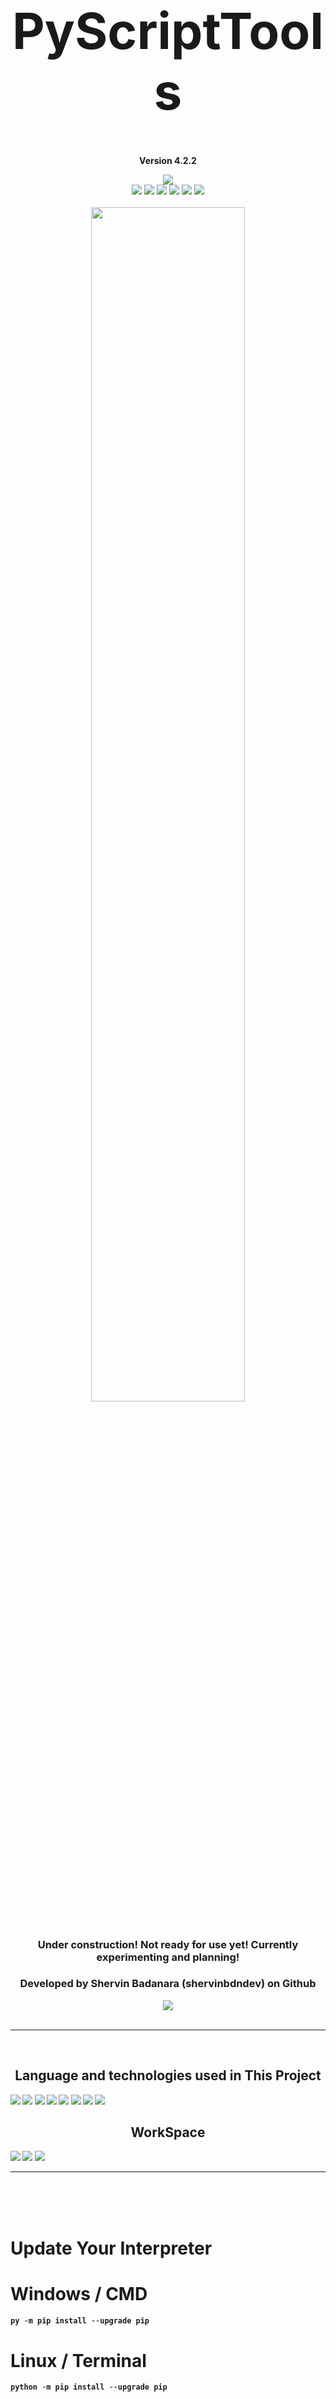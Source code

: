 <h1 align='center' style="font-size:5rem"><b>PyScriptTools</b></h1>
<p align='center'><b>Version 4.2.2</b></p>
<div align="center">
    <div align="center">
        <img src="https://img.shields.io/github/license/shervinbdndev/PyScriptTools.svg"></img>
    </div>
    <img src="https://img.shields.io/github/forks/shervinbdndev/PyScriptTools.svg"></img>
    <img src="https://img.shields.io/github/stars/shervinbdndev/PyScriptTools.svg"></img>
    <img src="https://img.shields.io/github/watchers/shervinbdndev/PyScriptTools.svg"></img>
    <img src="https://img.shields.io/github/issues-pr/shervinbdndev/PyScriptTools.svg"></img>
    <img src="https://img.shields.io/github/issues-pr-closed/shervinbdndev/PyScriptTools.svg"></img>
    <img src="https://img.shields.io/github/downloads/shervinbdndev/PyScriptTools/total.svg"></img>
</div>
<br>
<div align="center">
    <img style="display:block;margin-left:auto;margin-right:auto;width:70%;" src="https://github-readme-stats.vercel.app/api/pin/?username=shervinbdndev&repo=PyScriptTools&theme=dracula"></img>
</div>
<br>
<h3 align='center'>Under construction! Not ready for use yet! Currently experimenting and planning!</h3>
<h3 align='center'>Developed by Shervin Badanara (shervinbdndev) on Github</h3>
<div align="center">
    <img src="https://forthebadge.com/images/badges/made-with-python.svg"></img>
</div>
<br>
<hr>
<br>
<h2 align='center'><b>Language and technologies used in This Project</h2>
<img src="https://img.shields.io/badge/Python-14354C?style=for-the-badge&logo=python&logoColor=white"></img>
<img src="https://img.shields.io/badge/Google_chrome-4285F4?style=for-the-badge&logo=Google-chrome&logoColor=white"></img>
<img src="https://img.shields.io/badge/Visual_Studio_Code-0078D4?style=for-the-badge&logo=visual%20studio%20code&logoColor=white"></img>
<img src="https://img.shields.io/badge/Linux-FCC624?style=for-the-badge&logo=linux&logoColor=black"></img>
<img src="https://img.shields.io/badge/Ubuntu-E95420?style=for-the-badge&logo=ubuntu&logoColor=white"></img>
<img src="https://img.shields.io/badge/GitHub-100000?style=for-the-badge&logo=github&logoColor=white"></img>
<img src="https://img.shields.io/badge/Stack_Overflow-FE7A16?style=for-the-badge&logo=stack-overflow&logoColor=white"></img>
<img src="https://img.shields.io/badge/Reddit-FF4500?style=for-the-badge&logo=reddit&logoColor=white"></img>

<br>
<h2 align='center'><b>WorkSpace</h2>
<img src="https://img.shields.io/badge/Intel-Core_i5_10700K-0071C5?style=for-the-badge&logo=intel&logoColor=white"></img>
<img src="https://img.shields.io/badge/NVIDIA-RTX2060 OC-76B900?style=for-the-badge&logo=nvidia&logoColor=white"></img>
<img src="https://img.shields.io/badge/Windows11-0078D6?style=for-the-badge&logo=windows&logoColor=white"></img>


<hr>

<br><br><br>
<h1 align='left'><b>Update Your Interpreter</b></h1>

# Windows / CMD

```python
py -m pip install --upgrade pip
```

# Linux / Terminal

```python
python -m pip install --upgrade pip
```
<br>

<hr>
<br><br><br>
<h1 align='left'><b>Installation</b></h1>
 
# Windows / CMD , Linux / Terminal
```python
pip install PyScriptTools
```
<h2 align='left'>or</h2>

```python
py -m pip install PyScriptTools
```

<br><br><br>
<h1 align='left'><b>Update Library</b></h1>
 
# Windows / CMD , Linux / Terminal
```python
pip install -U PyScriptTools
```

<h2 align='left'>or</h2>

```python
py -m pip install --upgrade PyScriptTools
```

<br>

<hr>
<br><br><br>
<h1 align='left'><b>Usage</b></h1>

<br>

Classes  |  Methods Count
------------- | -------------
NetworkTools  | 7  
CPUTools  |  8  
GPUTools  |  8  
RAMTools  |  8  
DiskTools  |  6 
SystemTools  |  11
OtherTools  |  3

<br>

# NetworkTools
Methods  |  Args  |  Efficiency
------------- | ------------- | -------------
ShowLocalIP  |  show  |  Shows Your Local IP Address
ShowPublicIP  |  show  | Shows Your Public IP Address
ShowMacAddress  |  show , network_request  | Shows Your Mac Address
ShowNetworkInfo  |  show  | Shows Your Network Information
ShowSavedNetworks  |  show  | Shows a Bunch of Your Saved Networks
TestConnection  |  show , timeout  | Test That your Connected To Internet
StatusCodeChecker  |  show , link  | Check Every Status Codes on Every Urls You Want

# CPUTools
Methods  |  Args  |  Efficiency
------------- | ------------- | -------------
ShowCPUType  |  show  |  Returns CPU Type
ShowCPUPhysicalCores  |  show  |  Returns CPU Physical Cores
ShowCPUTotalCores  |  show  |  Returns CPU Total Cores
ShowCPUMaxFreq  |  show  |  Returns CPU Maximum Frequency
ShowCPUMinFreq  |  show  |  Returns CPU Minimum Frequency
ShowCPUCurrentFreq  |  show  |  Returns CPU Current Frequency
ShowCPUTotalUsage  |  show  |  Returns CPU Total Usage
ShowCPUUsagePerCore  |  show  |  Returns CPU Usage Per Cores

<br>

<h1 align='left'>Args Details</h1>

Args  |  Default Value  |  Details
------------- | ------------- | -------------
show  |  False  |  Gets The Admin Permission To Return The Output(Set The Value to True)
network_request  |  True  |  Uses Network Request to Get Mac Address(Set The Value to True)
timeout  | 5 |  Send a Request Through Network in Time Per Second
link  | '' |  Set The Value a Url in String Format

<br>

<b>Print Your Public IP Address</b>

```python
from PyScriptTools import NetworkTools

network_obj = NetworkTools()
public_ip = network_obj.ShowPublicIP(show=True)
print(public_ip)
```
<b>Output</b>

```python
89.39.108.150
```

<hr>

<b>Also You Can Print Your Public IP To asccii Art !!!</b>

```python
from PyScriptTools import (NetworkTools , OtherTools)

network_obj = NetworkTools()
ascii_obj = OtherTools()

print(ascii_obj.ConvertToAscii(show=True , text=network_obj.ShowPublicIP(show=True) , colors=['green' , 'red'] , align='left' , font='shade'))
```

<b>Output</b>

```python

 ░░░░░░░░░░░░░░░░░░░░░░░░░░░░░░░░░░░░░░░░░░░░░░░░░░░░░░░░░░░░░░░░░░
 ░░██░░░██░░░░░░░████░░██░░░░░░░██░░░░██░░░██░░░░░░░██░░░████░░██░░
 ░█  █░█  █░░░░░░   █░█  █░░░░░░ █░░░█  █░█  █░░░░░░ █░░░█   ░█  █░
 ░ ██ ░ ███░░░░░░░░██░ ███░░░░░░░█░░░█░▌█░ ██ ░░░░░░░█░░░███░░█░▌█░
 ░█  █░░  █░░░░░░░░ █░░  █░░░░░░░█░░░█░ █░█  █░░░░░░░█░░░   █░█░ █░
 ░ ██ ░░░█ ░░░█░░████░░░█ ░░░█░░███░░ ██ ░ ██ ░░░█░░███░░███ ░ ██ ░
 ░░  ░░░░ ░░░░ ░░    ░░░ ░░░░ ░░   ░░░  ░░░  ░░░░ ░░   ░░   ░░░  ░░
 ░░░░░░░░░░░░░░░░░░░░░░░░░░░░░░░░░░░░░░░░░░░░░░░░░░░░░░░░░░░░░░░░░░

```
<hr>

<b>Wanna See Your CPU Information?</b>

```python
from PyScriptTools import CPUTools

cpu_obj = CPUTools()

print(cpu_obj.ShowCPUType(show=True))
print(cpu_obj.ShowCPUPhysicalCores(show=True))
print(cpu_obj.ShowCPUTotalCores(show=True))
print(cpu_obj.ShowCPUMaxFrequency(show=True))
print(cpu_obj.ShowCPUMinFrequency(show=True))
print(cpu_obj.ShowCPUCurrentFrequency(show=True))
print(cpu_obj.ShowCPUTotalUsage(show=True))
print(cpu_obj.ShowCPUUsagePerCore(show=True))
```
<b>Output</b>

```python
6
12
4104.00Mhz
0.00Mhz
4104.00Mhz
0.0%
Core 0 : 4.6%
Core 1 : 0.0%
Core 2 : 3.1%
Core 3 : 1.5%
Core 4 : 7.7%
Core 5 : 3.1%
Core 6 : 3.1%
Core 7 : 0.0%
Core 8 : 1.5%
Core 9 : 1.5%
Core 10 : 1.5%
Core 11 : 1.5%
```
<hr>

</b>How About GPU Information?</b>

```python
from PyScriptTools import GPUTools

gpu_obj = GPUTools()

print(gpu_obj.ShowGPU_ID(show=True))
print(gpu_obj.ShowGPUName(show=True))
print(gpu_obj.ShowGPULoad(show=True))
print(gpu_obj.ShowGPUFreeMemory(show=True))
print(gpu_obj.ShowGPUUsedMemory(show=True))
print(gpu_obj.ShowGPUTotalMemory(show=True))
print(gpu_obj.ShowGPUTemperature(show=True))
print(gpu_obj.ShowGPU_UUID(show=True))

```

<b>Output</b>

```python
0
NVIDIA GeForce RTX 2060
10.0%
5250.0
729.0MB
6144.0MB
49.0℃
GPU-fbe80806-8a49-abk8-ab8c-509d65993cb9
```
<hr>

<b>If You Want To See Your RAM Status Use These Codes Below</b>

```python
from PyScriptTools import RAMTools

ram_obj = RAMTools()

print(ram_obj.ShowTotalRAM(show=True))
print(ram_obj.ShowAvailableRAM(show=True))
print(ram_obj.ShowUsedRAM(show=True))
print(ram_obj.ShowRAMPercentage(show=True))
print(ram_obj.ShowTotalSwap(show=True))
print(ram_obj.ShowFreeSwap(show=True))
print(ram_obj.ShowUsedSwap(show=True))
print(ram_obj.ShowSwapPercentage(show=True))
```
<b>Output</b>

```python
31.90GB
24.55GB
7.34GB
23.00B%
36.65GB
26.97GB
9.67GB
26.40B%
```
<hr>

<b>And Many Many Methods That You Can Use To See Your System Information Like</b>

```python
from PyScriptTools import SystemTools

system_obj = SystemTools()

print(system_obj.ShowOsName(show=True))
print(system_obj.ShowOSRelease(show=True))
print(system_obj.ShowOSVersion(show=True))
print(system_obj.ShowSystemUptime(show=True))
print(system_obj.ShowPythonVersion(show=True))
print(system_obj.ShowBootTime(show=True))
```

<b>Output</b>

```python
Windows
10
10.0.22000
7:1:8:41
3.9.0 
2022-02-22 00:19:29.929349
```
<hr>

<h3 align='left'>and many many Other methods . . . so</h3>
<h1 align='left'>Enjoy :)</h1>

<br>
<h3><b>Package Uploaded in PYPI :<a href="https://pypi.org/project/PyScriptTools/">Here</a></b></h3>